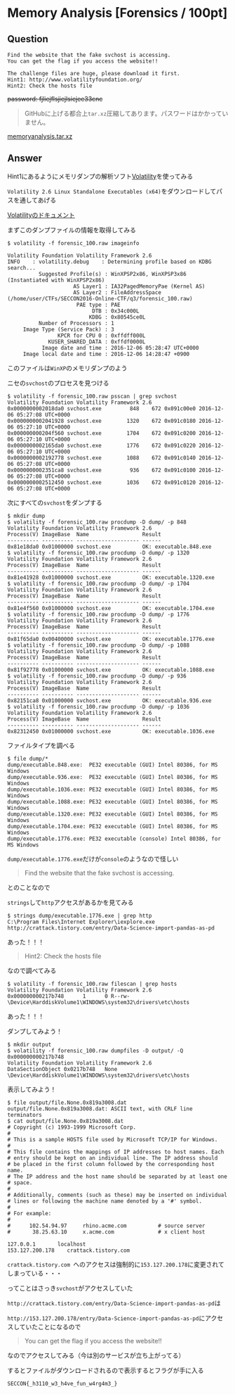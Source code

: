 # Memory Analysis [Forensics / 100pt]

## Question

```plain
Find the website that the fake svchost is accessing.
You can get the flag if you access the website!!

The challenge files are huge, please download it first. 
Hint1: http://www.volatilityfoundation.org/
Hint2: Check the hosts file

```
~~password: fjliejflsjiejlsiejee33cnc~~
> GitHubに上げる都合上`tar.xz`圧縮してあります。パスワードはかかっていません。

[memoryanalysis.tar.xz](https://github.com/AkashiSN/SECCON2016-Online-CTF/blob/master/Forensics/Memory_Analysis/memoryanalysis.tar.xz)

## Answer

Hint1にあるようにメモリダンプの解析ソフト[Volatility](http://www.volatilityfoundation.org/)を使ってみる

`Volatility 2.6 Linux Standalone Executables (x64)`をダウンロードしてパスを通してあげる

[Volatilityのドキュメント](https://github.com/volatilityfoundation/volatility/wiki/Volatility-Usage)

まずこのダンプファイルの情報を取得してみる

```plain
$ volatility -f forensic_100.raw imageinfo

Volatility Foundation Volatility Framework 2.6
INFO    : volatility.debug    : Determining profile based on KDBG search...
          Suggested Profile(s) : WinXPSP2x86, WinXPSP3x86 (Instantiated with WinXPSP2x86)
                     AS Layer1 : IA32PagedMemoryPae (Kernel AS)
                     AS Layer2 : FileAddressSpace (/home/user/CTFs/SECCON2016-Online-CTF/q3/forensic_100.raw)
                      PAE type : PAE
                           DTB : 0x34c000L
                          KDBG : 0x80545ce0L
          Number of Processors : 1
     Image Type (Service Pack) : 3
                KPCR for CPU 0 : 0xffdff000L
             KUSER_SHARED_DATA : 0xffdf0000L
           Image date and time : 2016-12-06 05:28:47 UTC+0000
     Image local date and time : 2016-12-06 14:28:47 +0900
```

このファイルは`WinXP`のメモリダンプのよう

ニセの`svchost`のプロセスを見つける

```plain
$ volatility -f forensic_100.raw psscan | grep svchost
Volatility Foundation Volatility Framework 2.6
0x0000000002018da0 svchost.exe         848    672 0x091c00e0 2016-12-06 05:27:08 UTC+0000                                 
0x0000000002041928 svchost.exe        1320    672 0x091c0180 2016-12-06 05:27:10 UTC+0000                                 
0x000000000204f560 svchost.exe        1704    672 0x091c0200 2016-12-06 05:27:10 UTC+0000                                 
0x0000000002165da0 svchost.exe        1776    672 0x091c0220 2016-12-06 05:27:10 UTC+0000                                 
0x0000000002192778 svchost.exe        1088    672 0x091c0140 2016-12-06 05:27:08 UTC+0000                                 
0x0000000002351ca8 svchost.exe         936    672 0x091c0100 2016-12-06 05:27:08 UTC+0000                                 
0x0000000002512450 svchost.exe        1036    672 0x091c0120 2016-12-06 05:27:08 UTC+0000                                 
```                                                           

次にすべての`svchost`をダンプする

```plain
$ mkdir dump
$ volatility -f forensic_100.raw procdump -D dump/ -p 848
Volatility Foundation Volatility Framework 2.6
Process(V) ImageBase  Name                 Result
---------- ---------- -------------------- ------
0x81e18da0 0x01000000 svchost.exe          OK: executable.848.exe
$ volatility -f forensic_100.raw procdump -D dump/ -p 1320
Volatility Foundation Volatility Framework 2.6
Process(V) ImageBase  Name                 Result
---------- ---------- -------------------- ------
0x81e41928 0x01000000 svchost.exe          OK: executable.1320.exe
$ volatility -f forensic_100.raw procdump -D dump/ -p 1704
Volatility Foundation Volatility Framework 2.6
Process(V) ImageBase  Name                 Result
---------- ---------- -------------------- ------
0x81e4f560 0x01000000 svchost.exe          OK: executable.1704.exe
$ volatility -f forensic_100.raw procdump -D dump/ -p 1776
Volatility Foundation Volatility Framework 2.6
Process(V) ImageBase  Name                 Result
---------- ---------- -------------------- ------
0x81f65da0 0x00400000 svchost.exe          OK: executable.1776.exe
$ volatility -f forensic_100.raw procdump -D dump/ -p 1088
Volatility Foundation Volatility Framework 2.6
Process(V) ImageBase  Name                 Result
---------- ---------- -------------------- ------
0x81f92778 0x01000000 svchost.exe          OK: executable.1088.exe
$ volatility -f forensic_100.raw procdump -D dump/ -p 936 
Volatility Foundation Volatility Framework 2.6
Process(V) ImageBase  Name                 Result
---------- ---------- -------------------- ------
0x82151ca8 0x01000000 svchost.exe          OK: executable.936.exe
$ volatility -f forensic_100.raw procdump -D dump/ -p 1036
Volatility Foundation Volatility Framework 2.6
Process(V) ImageBase  Name                 Result
---------- ---------- -------------------- ------
0x82312450 0x01000000 svchost.exe          OK: executable.1036.exe
```

ファイルタイプを調べる

```plain
$ file dump/*
dump/executable.848.exe:  PE32 executable (GUI) Intel 80386, for MS Windows
dump/executable.936.exe:  PE32 executable (GUI) Intel 80386, for MS Windows
dump/executable.1036.exe: PE32 executable (GUI) Intel 80386, for MS Windows
dump/executable.1088.exe: PE32 executable (GUI) Intel 80386, for MS Windows
dump/executable.1320.exe: PE32 executable (GUI) Intel 80386, for MS Windows
dump/executable.1704.exe: PE32 executable (GUI) Intel 80386, for MS Windows
dump/executable.1776.exe: PE32 executable (console) Intel 80386, for MS Windows
```

`dump/executable.1776.exe`だけが`console`のようなので怪しい

> Find the website that the fake svchost is accessing.

とのことなので

`strings`して`http`アクセスがあるかを見てみる

```plain
$ strings dump/executable.1776.exe | grep http
C:\Program Files\Internet Explorer\iexplore.exe http://crattack.tistory.com/entry/Data-Science-import-pandas-as-pd
```

あった！！！

> Hint2: Check the hosts file

なので調べてみる

```plain
$ volatility -f forensic_100.raw filescan | grep hosts 
Volatility Foundation Volatility Framework 2.6
0x000000000217b748      1      0 R--rw- \Device\HarddiskVolume1\WINDOWS\system32\drivers\etc\hosts
```

あった！！！

ダンプしてみよう！

```plain
$ mkdir output
$ volatility -f forensic_100.raw dumpfiles -D output/ -Q 0x000000000217b748
Volatility Foundation Volatility Framework 2.6
DataSectionObject 0x0217b748   None   \Device\HarddiskVolume1\WINDOWS\system32\drivers\etc\hosts
```

表示してみよう！

```plain
$ file output/file.None.0x819a3008.dat 
output/file.None.0x819a3008.dat: ASCII text, with CRLF line terminators
$ cat output/file.None.0x819a3008.dat 
# Copyright (c) 1993-1999 Microsoft Corp.
#
# This is a sample HOSTS file used by Microsoft TCP/IP for Windows.
#
# This file contains the mappings of IP addresses to host names. Each
# entry should be kept on an individual line. The IP address should
# be placed in the first column followed by the corresponding host name.
# The IP address and the host name should be separated by at least one
# space.
#
# Additionally, comments (such as these) may be inserted on individual
# lines or following the machine name denoted by a '#' symbol.
#
# For example:
#
#      102.54.94.97     rhino.acme.com          # source server
#       38.25.63.10     x.acme.com              # x client host

127.0.0.1       localhost
153.127.200.178    crattack.tistory.com 
```

`crattack.tistory.com `へのアクセスは強制的に`153.127.200.178`に変更されてしまっている・・・

ってことはさっき`svchost`がアクセスしていた

`http://crattack.tistory.com/entry/Data-Science-import-pandas-as-pd`は

`http://153.127.200.178/entry/Data-Science-import-pandas-as-pd`にアクセスしていたことになるので

> You can get the flag if you access the website!!

なのでアクセスしてみる（今は別のサービスが立ち上がってる）

するとファイルがダウンロードされるので表示するとフラグが手に入る

`SECCON{_h3110_w3_h4ve_fun_w4rg4m3_}`
